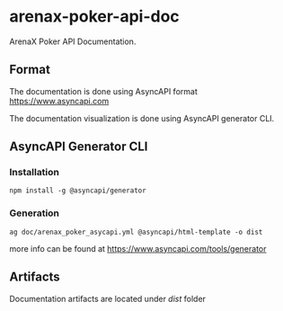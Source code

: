 # arenax-poker-api-doc
ArenaX Poker API Documentation.

## Format
The documentation is done using AsyncAPI format https://www.asyncapi.com

The documentation visualization is done using AsyncAPI generator CLI.
## AsyncAPI Generator CLI
### Installation
```shell
npm install -g @asyncapi/generator
```
### Generation
```shell
ag doc/arenax_poker_asycapi.yml @asyncapi/html-template -o dist
```
more info can be found at https://www.asyncapi.com/tools/generator

## Artifacts
Documentation artifacts are located under _dist_ folder